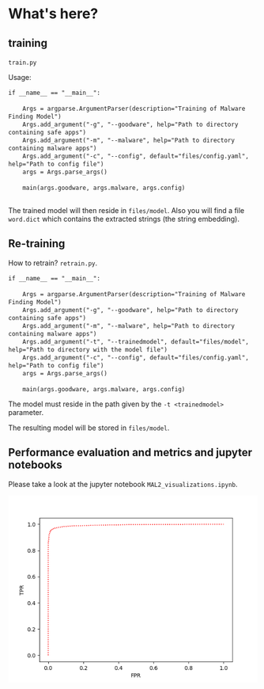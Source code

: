 # What's here?

## training

``train.py``

Usage: 

```
if __name__ == "__main__":

    Args = argparse.ArgumentParser(description="Training of Malware Finding Model")
    Args.add_argument("-g", "--goodware", help="Path to directory containing safe apps")
    Args.add_argument("-m", "--malware", help="Path to directory containing malware apps")
    Args.add_argument("-c", "--config", default="files/config.yaml", help="Path to config file")
    args = Args.parse_args()

    main(args.goodware, args.malware, args.config)


```


The trained model will then reside in ``files/model``. Also you will find a file ``word.dict`` which contains the 
extracted strings (the string embedding).

## Re-training

How to retrain? ``retrain.py``.

```
if __name__ == "__main__":

    Args = argparse.ArgumentParser(description="Training of Malware Finding Model")
    Args.add_argument("-g", "--goodware", help="Path to directory containing safe apps")
    Args.add_argument("-m", "--malware", help="Path to directory containing malware apps")
    Args.add_argument("-t", "--trainedmodel", default="files/model", help="Path to directory with the model file")
    Args.add_argument("-c", "--config", default="files/config.yaml", help="Path to config file")
    args = Args.parse_args()

    main(args.goodware, args.malware, args.config)
```

The model must reside in the path given by the ``-t <trainedmodel>`` parameter.

The resulting model will be stored in ``files/model``.


## Performance evaluation and metrics and jupyter notebooks

Please take a look at the jupyter notebook ``MAL2_visualizations.ipynb``.


![ROC curve](roc_plot.png)


